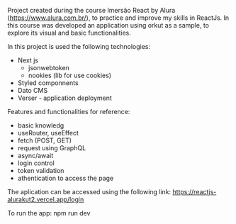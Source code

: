 Project created during the course Imersão React by Alura (https://www.alura.com.br/), to practice and improve my skills in ReactJs.
In this course was developed an application using orkut as a sample, to explore its visual and basic functionalities.

In this project is used the following technologies:
 - Next js
    - jsonwebtoken
    - nookies (lib for use cookies)
 - Styled componnents
 - Dato CMS
 - Verser - application deployment

 Features and functionalities for reference:
 - basic knowledg 
 - useRouter, useEffect
 - fetch (POST, GET)
 - request using GraphQL
 - async/await
 - login control
 - token validation
 - athentication to access the page

 The aplication can be accessed using the following link: https://reactjs-alurakut2.vercel.app/login

 To run the app:
 npm run dev